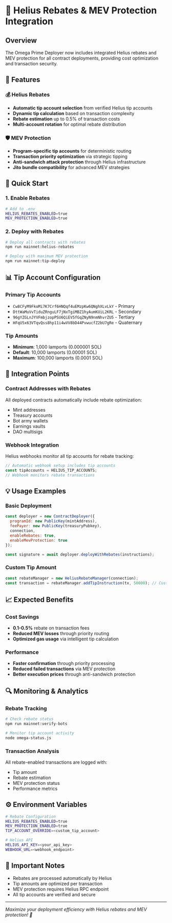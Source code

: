 # 🌟 Helius Rebates & MEV Protection Integration

## Overview
The Omega Prime Deployer now includes integrated Helius rebates and MEV protection for all contract deployments, providing cost optimization and transaction security.

## 🎯 Features

### 💰 Helius Rebates
- **Automatic tip account selection** from verified Helius tip accounts
- **Dynamic tip calculation** based on transaction complexity
- **Rebate estimation** up to 0.5% of transaction costs
- **Multi-account rotation** for optimal rebate distribution

### 🛡️ MEV Protection
- **Program-specific tip accounts** for deterministic routing
- **Transaction priority optimization** via strategic tipping
- **Anti-sandwich attack protection** through Helius infrastructure
- **Jito bundle compatibility** for advanced MEV strategies

## 🚀 Quick Start

### 1. Enable Rebates
```bash
# Add to .env
HELIUS_REBATES_ENABLED=true
MEV_PROTECTION_ENABLED=true
```

### 2. Deploy with Rebates
```bash
# Deploy all contracts with rebates
npm run mainnet:helius-rebates

# Deploy with maximum MEV protection
npm run mainnet:tip-deploy
```

## 📊 Tip Account Configuration

### Primary Tip Accounts
- `Cw8CFyM9FkoMi7K7Crf6HNQqf4uEMzpKw6QNghXLvLkY` - Primary
- `DttWaMuVvTiduZRnguLF7jNxTgiMBZ1hyAumKUiL2KRL` - Secondary  
- `96gYZGLnJYVFmbjzopPSU6QiEV5fGqZNyN9nmNhvrZU5` - Tertiary
- `HFqU5x63VTqvQss8hp11i4wVV8bD44PvwucfZ2bU7gRe` - Quaternary

### Tip Amounts
- **Minimum**: 1,000 lamports (0.000001 SOL)
- **Default**: 10,000 lamports (0.00001 SOL)
- **Maximum**: 100,000 lamports (0.0001 SOL)

## 🔧 Integration Points

### Contract Addresses with Rebates
All deployed contracts automatically include rebate optimization:
- Mint addresses
- Treasury accounts
- Bot army wallets
- Earnings vaults
- DAO multisigs

### Webhook Integration
Helius webhooks monitor all tip accounts for rebate tracking:
```typescript
// Automatic webhook setup includes tip accounts
const tipAccounts = HELIUS_TIP_ACCOUNTS;
// Webhook monitors rebate transactions
```

## 💡 Usage Examples

### Basic Deployment
```javascript
const deployer = new ContractDeployer({
  programId: new PublicKey(mintAddress),
  feePayer: new PublicKey(treasuryPubkey),
  connection,
  enableRebates: true,
  enableMevProtection: true
});

const signature = await deployer.deployWithRebates(instructions);
```

### Custom Tip Amount
```javascript
const rebateManager = new HeliusRebateManager(connection);
const transaction = rebateManager.addTipInstruction(tx, 50000); // Custom tip
```

## 📈 Expected Benefits

### Cost Savings
- **0.1-0.5%** rebate on transaction fees
- **Reduced MEV losses** through priority routing
- **Optimized gas usage** via intelligent tip calculation

### Performance
- **Faster confirmation** through priority processing
- **Reduced failed transactions** via MEV protection
- **Better execution prices** through anti-sandwich protection

## 🔍 Monitoring & Analytics

### Rebate Tracking
```bash
# Check rebate status
npm run mainnet:verify-bots

# Monitor tip account activity
node omega-status.js
```

### Transaction Analysis
All rebate-enabled transactions are logged with:
- Tip amount
- Rebate estimation
- MEV protection status
- Performance metrics

## ⚙️ Environment Variables

```bash
# Rebate Configuration
HELIUS_REBATES_ENABLED=true
MEV_PROTECTION_ENABLED=true
TIP_ACCOUNT_OVERRIDE=<custom_tip_account>

# Helius API
HELIUS_API_KEY=<your_api_key>
WEBHOOK_URL=<webhook_endpoint>
```

## 🚨 Important Notes

- Rebates are processed automatically by Helius
- Tip amounts are optimized per transaction
- MEV protection requires Helius RPC endpoint
- All tip accounts are verified and secure

---

*Maximize your deployment efficiency with Helius rebates and MEV protection! 🌟*